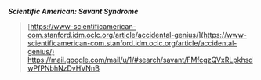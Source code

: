 
***Scientific American: Savant Syndrome***
> [https://www-scientificamerican-com.stanford.idm.oclc.org/article/accidental-genius/](https://www-scientificamerican-com.stanford.idm.oclc.org/article/accidental-genius/)
> https://mail.google.com/mail/u/1/#search/savant/FMfcgzQVxRLpkhsdwPfPNbhNzDvHVNnB






